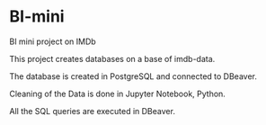 # BI-mini
BI mini project on IMDb

This project creates databases on a base of imdb-data. 

The database is created in PostgreSQL and connected to DBeaver.

Cleaning of the Data is done in Jupyter Notebook, Python.

All the SQL queries are executed in DBeaver.


